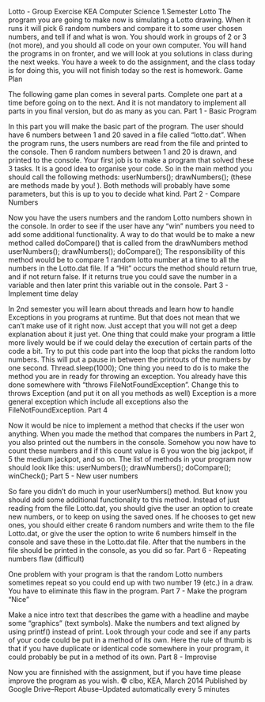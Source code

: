 Lotto - Group Exercise KEA Computer Science 1.Semester
Lotto
The program you are going to make now is simulating a Lotto drawing.
When it runs it will pick 6 random numbers and compare it to some user chosen numbers, and tell if and what is won.
You should work in groups of 2 or 3 (not more), and you should all code on your own computer.
You will hand the programs in on fronter, and we will look at you solutions in class during the next weeks. You have a week to do the assignment, and the class today is for doing this, you will not finish today so the rest is homework.
Game Plan

The following game plan comes in several parts. Complete one part at a time before going on to the next. And it is not mandatory to implement all parts in you final version, but do as many as you can.
Part 1 - Basic Program

In this part you will make the basic part of the program.
The user should have 6 numbers between 1 and 20 saved in a file called “lotto.dat”.
When the program runs, the users numbers are read from the file and printed to the console.
Then 6 random numbers between 1 and 20 is drawn, and printed to the console.
Your first job is to make a program that solved these 3 tasks.
It is a good idea to organise your code. So in the main method you should call the following methods:
userNumbers();
drawNumbers();
(these are methods made by you! ).
Both methods will probably have some parameters, but this is up to you to decide what kind.
Part 2 - Compare Numbers

Now you have the users numbers and the random Lotto numbers shown in the console.
In order to see if the user have any “win” numbers you need to add some additional functionality.
A way to do that would be to make a new method called doCompare() that is called from the drawNumbers method
userNumbers();
drawNumbers();
doCompare();
The responsibility of this method would be to compare 1 random lotto number at a time to all the numbers in the Lotto.dat file. If a “Hit” occurs the method should return true, and if not return false.
If it returns true you could save the number in a variable and then later print this variable out in the console.
Part 3 - Implement time delay

In 2nd semester you will learn about threads and learn how to handle Exceptions in you programs at runtime. But that does not mean that we can’t make use of it right now. Just accept that you will not get a deep explanation about it just yet.
One thing that could make your program a little more lively would be if we could delay the execution of certain parts of the code a bit.
Try to put this code part into the loop that picks the random lotto numbers. This will put a pause in between the printouts of the numbers by one second.
Thread.sleep(1000);
One thing you need to do is to make the method you are in ready for throwing an exception.
You already have this done somewhere with “throws FileNotFoundException”. Change this to
throws Exception  (and put it on all you methods as well)
Exception is a more general exception which include all exceptions also the FileNotFoundException.
Part 4

Now it would be nice to implement a method that checks if the user won anything.
When you made the method that compares the numbers in Part 2, you also printed out the numbers in the console.
Somehow you now have to count these numbers and if this count value is 6 you won the big jackpot, if 5 the medium jackpot, and so on.
The list of methods in your program now should look like this:
userNumbers();
drawNumbers();
doCompare();
winCheck();
Part 5 - New user numbers

So fare you didn’t do much in your userNumbers() method. But know you should add some additional functionality to this method.
Instead of just reading from the file Lotto.dat, you should give the user an option to create new numbers, or to keep on using the saved ones.
If he chooses to get new ones, you should either create 6 random numbers and write them to the file Lotto.dat, or give the user the option to write 6 numbers himself in the console and save these in the Lotto.dat file. After that the numbers in the file should be printed in the console, as you did so far.
Part 6 - Repeating numbers flaw (difficult)

One problem with your program is that the random Lotto numbers sometimes repeat so you could end up with two number 19 (etc.) in a draw. You have to eliminate this flaw in the program.
Part 7 - Make the program “Nice”

Make a nice intro text that describes the game with a headline and maybe some “graphics” (text symbols).
Make the numbers and text aligned by using printf() instead of print.
Look through your code and see if any parts of your code could be put in a method of its own. Here the rule of thumb is that if you have duplicate or identical code somewhere in your program, it could probably be put in a method of its own.
Part 8 - Improvise

Now you are finnished with the assignment, but if you have time please improve the program as you wish.
© clbo, KEA, March 2014
Published by Google Drive–Report Abuse–Updated automatically every 5 minutes
